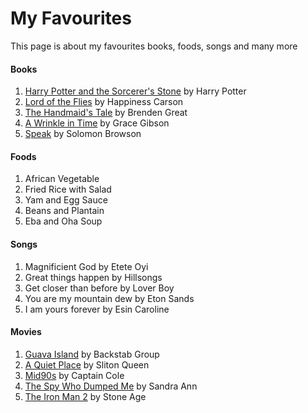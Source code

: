 <!DOCTYPE html>
<html lang ="en">
<head>
    <title>My Favourites Menus</title>
    <link href ="CSS/style.css" type="text/CSS" rel="stylesheet"/>
</head>
<meta charset="utf-8">
<body>
    <h1>My Favourites</h1>
<p>This page is about my favourites books, foods, songs and many more </p>
<h4>Books</h4>
<ol><li>
    <a href="https://www.goodreads.com/book/show/3.Harry_Potter_and_the_Sorcerer_s_Stone" target="blank">Harry Potter and the Sorcerer's Stone</a> by Harry Potter</li>
    <li><a href="https://www.goodreads.com/book/show/7624.Lord_of_the_Flies" target="blank">Lord of the Flies</a> by Happiness Carson</li>
    <li><a href="https://www.goodreads.com/book/show/38447.The_Handmaid_s_Tale" target="blank">The Handmaid's Tale</a> by Brenden Great</li>
    <li><a href="https://www.goodreads.com/book/show/33574273-a-wrinkle-in-time" target="blank">A Wrinkle in Time</a> by Grace Gibson</li>
    <li><a href="https://www.goodreads.com/book/show/39280444-speak" target="blank">Speak</a> by Solomon Browson</li></ol>
<h4>Foods</h4>
<ol>
    <li>African Vegetable</li>
    <li>Fried Rice with Salad</li>
    <li>Yam and Egg Sauce</li>
    <li>Beans and Plantain</li>
    <li>Eba and Oha Soup</li>
</ol>
<h4>Songs</h4>
<ol>
    <li>
        Magnificient God by Etete Oyi
    </li>
    <li>
        Great things happen by Hillsongs 
    </li>
    <li>Get closer than before by Lover Boy
    </li>
    <li>
        You are my mountain dew by Eton Sands
    </li>
    <li> 
        I am yours forever by Esin Caroline
    </li>
</ol>
<h4>Movies</h4>
<ol>
    <li><a href="https://www.amazon.com/gp/product/B07QDTYKJ3/?ref=dvm_us_jm_as_imdb_hped_226mov&ref_=imdbref_tt_aiv_mov_i_1&tag=imdb-aiv-tv-20" target="blank">Guava Island</a> by Backstab Group</li>
    <li><a href="https://www.amazon.com/gp/product/B07BYJX9FZ/?ref=dvm_us_jm_as_imdb_hped_226mov&ref_=imdbref_tt_aiv_mov_i_2&tag=imdb-aiv-tv-20" target="blank">A Quiet Place</a> by Sliton Queen</li>
    <li><a href="https://www.amazon.com/gp/video/detail/B07JGG5FNT/ref=atv_dp_watch_trailer?tag=imdb-aiv-tv-20&autoplay=trailer" target="blank">Mid90s</a> by Captain Cole</li>
    <li><a href="https://www.amazon.com/gp/product/B07G4K24TG/?ref=dvm_us_jm_as_imdb_hped_226mov&ref_=imdbref_tt_aiv_mov_i_4&tag=imdb-aiv-tv-20" target="blank">The Spy Who Dumped Me</a> by Sandra Ann</li>
    <li><a href="https://www.amazon.com/gp/product/B0040Z9H5K/?ref=dvm_us_jm_as_imdb_hped_226mov&ref_=imdbref_tt_aiv_mov_i_5&tag=imdb-aiv-tv-20" target="blank">The Iron Man 2</a> by Stone Age</li>
</ol>
</body>
